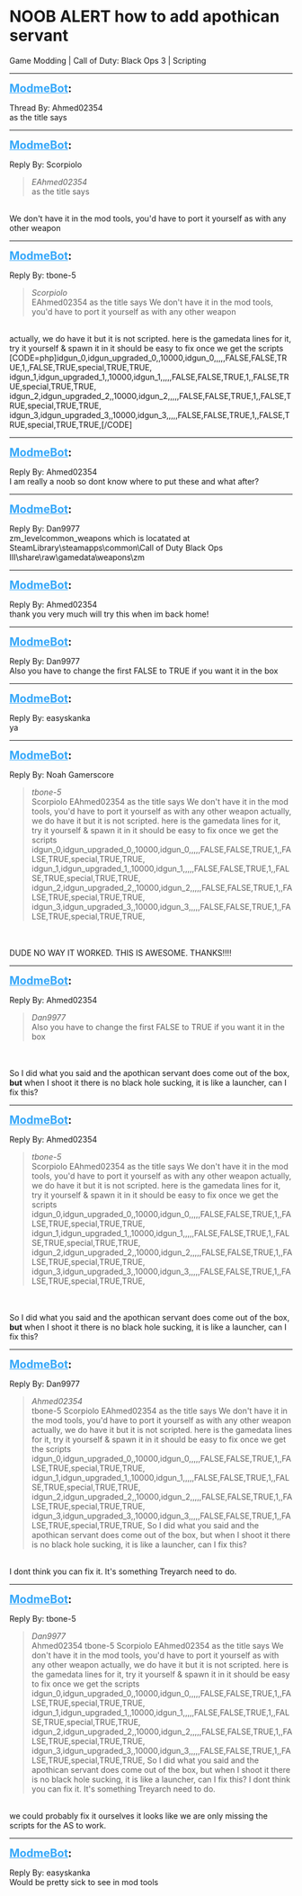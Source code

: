 # NOOB ALERT how  to add apothican servant
Game Modding | Call of Duty: Black Ops 3 | Scripting

---
<strong style="font-size: 1.4em;"><span style="text-decoration: underline;text-decoration-color: #34a7f9;"><span style="color:#34a7f9;">ModmeBot</span></span>:</strong>

<p>Thread By: Ahmed02354<br />as the title says</p>

---
<strong style="font-size: 1.4em;"><span style="text-decoration: underline;text-decoration-color: #34a7f9;"><span style="color:#34a7f9;">ModmeBot</span></span>:</strong>

<p>Reply By: Scorpiolo<br /><blockquote><em>EAhmed02354</em><br />as the title says</blockquote><br /> We don&#39;t have it in the mod tools, you&#39;d have to port it yourself as with any other weapon</p>

---
<strong style="font-size: 1.4em;"><span style="text-decoration: underline;text-decoration-color: #34a7f9;"><span style="color:#34a7f9;">ModmeBot</span></span>:</strong>

<p>Reply By: tbone-5<br /><blockquote><em>Scorpiolo</em><br />EAhmed02354 as the title says  We don&#39;t have it in the mod tools, you&#39;d have to port it yourself as with any other weapon</blockquote><br /> actually, we do have it but it is not scripted. here is the gamedata lines for it, try it yourself &amp; spawn it in it should be easy to fix once we get the scripts<br />[CODE=php]idgun_0,idgun_upgraded_0,,10000,idgun_0,,,,,FALSE,FALSE,TRUE,1,,FALSE,TRUE,special,TRUE,TRUE,<br />idgun_1,idgun_upgraded_1,,10000,idgun_1,,,,,FALSE,FALSE,TRUE,1,,FALSE,TRUE,special,TRUE,TRUE,<br />idgun_2,idgun_upgraded_2,,10000,idgun_2,,,,,FALSE,FALSE,TRUE,1,,FALSE,TRUE,special,TRUE,TRUE,<br />idgun_3,idgun_upgraded_3,,10000,idgun_3,,,,,FALSE,FALSE,TRUE,1,,FALSE,TRUE,special,TRUE,TRUE,[/CODE]</p>

---
<strong style="font-size: 1.4em;"><span style="text-decoration: underline;text-decoration-color: #34a7f9;"><span style="color:#34a7f9;">ModmeBot</span></span>:</strong>

<p>Reply By: Ahmed02354<br />I am really a noob so dont know where to put these and what after?</p>

---
<strong style="font-size: 1.4em;"><span style="text-decoration: underline;text-decoration-color: #34a7f9;"><span style="color:#34a7f9;">ModmeBot</span></span>:</strong>

<p>Reply By: Dan9977<br />zm_levelcommon_weapons which is locatated at SteamLibrary\steamapps\common\Call of Duty Black Ops III\share\raw\gamedata\weapons\zm</p>

---
<strong style="font-size: 1.4em;"><span style="text-decoration: underline;text-decoration-color: #34a7f9;"><span style="color:#34a7f9;">ModmeBot</span></span>:</strong>

<p>Reply By: Ahmed02354<br />thank you very much will try this when im back home!</p>

---
<strong style="font-size: 1.4em;"><span style="text-decoration: underline;text-decoration-color: #34a7f9;"><span style="color:#34a7f9;">ModmeBot</span></span>:</strong>

<p>Reply By: Dan9977<br />Also you have to change the first FALSE to TRUE if you want it in the box</p>

---
<strong style="font-size: 1.4em;"><span style="text-decoration: underline;text-decoration-color: #34a7f9;"><span style="color:#34a7f9;">ModmeBot</span></span>:</strong>

<p>Reply By: easyskanka<br />ya</p>

---
<strong style="font-size: 1.4em;"><span style="text-decoration: underline;text-decoration-color: #34a7f9;"><span style="color:#34a7f9;">ModmeBot</span></span>:</strong>

<p>Reply By: Noah Gamerscore<br /><blockquote><em>tbone-5</em><br />Scorpiolo EAhmed02354 as the title says  We don&#39;t have it in the mod tools, you&#39;d have to port it yourself as with any other weapon  actually, we do have it but it is not scripted. here is the gamedata lines for it, try it yourself &amp; spawn it in it should be easy to fix once we get the scripts idgun_0,idgun_upgraded_0,,10000,idgun_0,,,,,FALSE,FALSE,TRUE,1,,FALSE,TRUE,special,TRUE,TRUE, idgun_1,idgun_upgraded_1,,10000,idgun_1,,,,,FALSE,FALSE,TRUE,1,,FALSE,TRUE,special,TRUE,TRUE, idgun_2,idgun_upgraded_2,,10000,idgun_2,,,,,FALSE,FALSE,TRUE,1,,FALSE,TRUE,special,TRUE,TRUE, idgun_3,idgun_upgraded_3,,10000,idgun_3,,,,,FALSE,FALSE,TRUE,1,,FALSE,TRUE,special,TRUE,TRUE,</blockquote><br /> <br />DUDE NO WAY IT WORKED. THIS IS AWESOME. THANKS!!!!</p>

---
<strong style="font-size: 1.4em;"><span style="text-decoration: underline;text-decoration-color: #34a7f9;"><span style="color:#34a7f9;">ModmeBot</span></span>:</strong>

<p>Reply By: Ahmed02354<br /><blockquote><em>Dan9977</em><br />Also you have to change the first FALSE to TRUE if you want it in the box</blockquote><br /> <br />So I did what you said and the apothican servant does come out of the box, <strong>but</strong> when I shoot it there is no black hole sucking, it is like a launcher, can I fix this?</p>

---
<strong style="font-size: 1.4em;"><span style="text-decoration: underline;text-decoration-color: #34a7f9;"><span style="color:#34a7f9;">ModmeBot</span></span>:</strong>

<p>Reply By: Ahmed02354<br /><blockquote><em>tbone-5</em><br />Scorpiolo EAhmed02354 as the title says  We don&#39;t have it in the mod tools, you&#39;d have to port it yourself as with any other weapon  actually, we do have it but it is not scripted. here is the gamedata lines for it, try it yourself &amp; spawn it in it should be easy to fix once we get the scripts idgun_0,idgun_upgraded_0,,10000,idgun_0,,,,,FALSE,FALSE,TRUE,1,,FALSE,TRUE,special,TRUE,TRUE, idgun_1,idgun_upgraded_1,,10000,idgun_1,,,,,FALSE,FALSE,TRUE,1,,FALSE,TRUE,special,TRUE,TRUE, idgun_2,idgun_upgraded_2,,10000,idgun_2,,,,,FALSE,FALSE,TRUE,1,,FALSE,TRUE,special,TRUE,TRUE, idgun_3,idgun_upgraded_3,,10000,idgun_3,,,,,FALSE,FALSE,TRUE,1,,FALSE,TRUE,special,TRUE,TRUE,</blockquote><br /> <br />So I did what you said and the apothican servant does come out of the box, <strong>but</strong> when I shoot it there is no black hole sucking, it is like a launcher, can I fix this?</p>

---
<strong style="font-size: 1.4em;"><span style="text-decoration: underline;text-decoration-color: #34a7f9;"><span style="color:#34a7f9;">ModmeBot</span></span>:</strong>

<p>Reply By: Dan9977<br /><blockquote><em>Ahmed02354</em><br />tbone-5 Scorpiolo EAhmed02354 as the title says  We don&#39;t have it in the mod tools, you&#39;d have to port it yourself as with any other weapon  actually, we do have it but it is not scripted. here is the gamedata lines for it, try it yourself &amp; spawn it in it should be easy to fix once we get the scripts idgun_0,idgun_upgraded_0,,10000,idgun_0,,,,,FALSE,FALSE,TRUE,1,,FALSE,TRUE,special,TRUE,TRUE, idgun_1,idgun_upgraded_1,,10000,idgun_1,,,,,FALSE,FALSE,TRUE,1,,FALSE,TRUE,special,TRUE,TRUE, idgun_2,idgun_upgraded_2,,10000,idgun_2,,,,,FALSE,FALSE,TRUE,1,,FALSE,TRUE,special,TRUE,TRUE, idgun_3,idgun_upgraded_3,,10000,idgun_3,,,,,FALSE,FALSE,TRUE,1,,FALSE,TRUE,special,TRUE,TRUE,   So I did what you said and the apothican servant does come out of the box, but when I shoot it there is no black hole sucking, it is like a launcher, can I fix this?</blockquote><br /> I dont think you can fix it. It&#39;s something Treyarch need to do.</p>

---
<strong style="font-size: 1.4em;"><span style="text-decoration: underline;text-decoration-color: #34a7f9;"><span style="color:#34a7f9;">ModmeBot</span></span>:</strong>

<p>Reply By: tbone-5<br /><blockquote><em>Dan9977</em><br />Ahmed02354 tbone-5 Scorpiolo EAhmed02354 as the title says  We don&#39;t have it in the mod tools, you&#39;d have to port it yourself as with any other weapon  actually, we do have it but it is not scripted. here is the gamedata lines for it, try it yourself &amp; spawn it in it should be easy to fix once we get the scripts idgun_0,idgun_upgraded_0,,10000,idgun_0,,,,,FALSE,FALSE,TRUE,1,,FALSE,TRUE,special,TRUE,TRUE, idgun_1,idgun_upgraded_1,,10000,idgun_1,,,,,FALSE,FALSE,TRUE,1,,FALSE,TRUE,special,TRUE,TRUE, idgun_2,idgun_upgraded_2,,10000,idgun_2,,,,,FALSE,FALSE,TRUE,1,,FALSE,TRUE,special,TRUE,TRUE, idgun_3,idgun_upgraded_3,,10000,idgun_3,,,,,FALSE,FALSE,TRUE,1,,FALSE,TRUE,special,TRUE,TRUE,   So I did what you said and the apothican servant does come out of the box, but when I shoot it there is no black hole sucking, it is like a launcher, can I fix this?  I dont think you can fix it. It&#39;s something Treyarch need to do.</blockquote><br /> we could probably fix it ourselves it looks like we are only missing the scripts for the AS to work.</p>

---
<strong style="font-size: 1.4em;"><span style="text-decoration: underline;text-decoration-color: #34a7f9;"><span style="color:#34a7f9;">ModmeBot</span></span>:</strong>

<p>Reply By: easyskanka<br />Would be pretty sick to see in mod tools</p>
